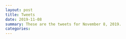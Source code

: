 ```yaml
---
layout: post
title: Tweets
date: 2019-11-08
summary: These are the tweets for November 8, 2019.
categories:
---
```


